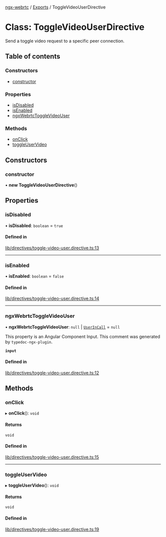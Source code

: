 [ngx-webrtc](https://github.com/lotterfriends/ngx-webrtc/tree/main/libs/ngx-webrtc/docs/README.md) / [Exports](https://github.com/lotterfriends/ngx-webrtc/tree/main/libs/ngx-webrtc/docs/modules.md) / ToggleVideoUserDirective

# Class: ToggleVideoUserDirective

Send a toggle video request to a specific peer connection.

## Table of contents

### Constructors

- [constructor](https://github.com/lotterfriends/ngx-webrtc/tree/main/libs/ngx-webrtc/docs/classes/ToggleVideoUserDirective.md#constructor)

### Properties

- [isDisabled](https://github.com/lotterfriends/ngx-webrtc/tree/main/libs/ngx-webrtc/docs/classes/ToggleVideoUserDirective.md#isdisabled)
- [isEnabled](https://github.com/lotterfriends/ngx-webrtc/tree/main/libs/ngx-webrtc/docs/classes/ToggleVideoUserDirective.md#isenabled)
- [ngxWebrtcToggleVideoUser](https://github.com/lotterfriends/ngx-webrtc/tree/main/libs/ngx-webrtc/docs/classes/ToggleVideoUserDirective.md#ngxwebrtctogglevideouser)

### Methods

- [onClick](https://github.com/lotterfriends/ngx-webrtc/tree/main/libs/ngx-webrtc/docs/classes/ToggleVideoUserDirective.md#onclick)
- [toggleUserVideo](https://github.com/lotterfriends/ngx-webrtc/tree/main/libs/ngx-webrtc/docs/classes/ToggleVideoUserDirective.md#toggleuservideo)

## Constructors

### constructor

• **new ToggleVideoUserDirective**()

## Properties

### isDisabled

• **isDisabled**: `boolean` = `true`

#### Defined in

[lib/directives/toggle-video-user.directive.ts:13](https://github.com/lotterfriends/video-chat/blob/1e50ece/libs/ngx-webrtc/src/lib/directives/toggle-video-user.directive.ts#L13)

___

### isEnabled

• **isEnabled**: `boolean` = `false`

#### Defined in

[lib/directives/toggle-video-user.directive.ts:14](https://github.com/lotterfriends/video-chat/blob/1e50ece/libs/ngx-webrtc/src/lib/directives/toggle-video-user.directive.ts#L14)

___

### ngxWebrtcToggleVideoUser

• **ngxWebrtcToggleVideoUser**: ``null`` \| [`UserInCall`](https://github.com/lotterfriends/ngx-webrtc/tree/main/libs/ngx-webrtc/docs/interfaces/UserInCall.md) = `null`

This property is an Angular Component Input. This comment was generated by `typedoc-ngx-plugin`.

**`input`**

#### Defined in

[lib/directives/toggle-video-user.directive.ts:12](https://github.com/lotterfriends/video-chat/blob/1e50ece/libs/ngx-webrtc/src/lib/directives/toggle-video-user.directive.ts#L12)

## Methods

### onClick

▸ **onClick**(): `void`

#### Returns

`void`

#### Defined in

[lib/directives/toggle-video-user.directive.ts:15](https://github.com/lotterfriends/video-chat/blob/1e50ece/libs/ngx-webrtc/src/lib/directives/toggle-video-user.directive.ts#L15)

___

### toggleUserVideo

▸ **toggleUserVideo**(): `void`

#### Returns

`void`

#### Defined in

[lib/directives/toggle-video-user.directive.ts:19](https://github.com/lotterfriends/video-chat/blob/1e50ece/libs/ngx-webrtc/src/lib/directives/toggle-video-user.directive.ts#L19)
